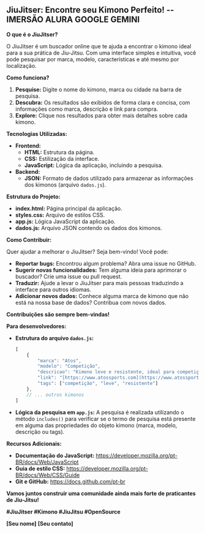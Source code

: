 ## JiuJitser: Encontre seu Kimono Perfeito! --IMERSÃO ALURA GOOGLE GEMINI

**O que é o JiuJitser?** 

O JiuJitser é um buscador online que te ajuda a encontrar o kimono ideal para a sua prática de Jiu-Jitsu. Com uma interface simples e intuitiva, você pode pesquisar por marca, modelo, características e até mesmo por localização. 

**Como funciona?**

1. **Pesquise:** Digite o nome do kimono, marca ou cidade na barra de pesquisa.
2. **Descubra:** Os resultados são exibidos de forma clara e concisa, com informações como marca, descrição e link para compra.
3. **Explore:** Clique nos resultados para obter mais detalhes sobre cada kimono.

**Tecnologias Utilizadas:**

* **Frontend:**
    * **HTML:** Estrutura da página.
    * **CSS:** Estilização da interface.
    * **JavaScript:** Lógica da aplicação, incluindo a pesquisa.
* **Backend:**
    * **JSON:** Formato de dados utilizado para armazenar as informações dos kimonos (arquivo `dados.js`).

**Estrutura do Projeto:**

* **index.html:** Página principal da aplicação.
* **styles.css:** Arquivo de estilos CSS.
* **app.js:** Lógica JavaScript da aplicação.
* **dados.js:** Arquivo JSON contendo os dados dos kimonos.

**Como Contribuir:**

Quer ajudar a melhorar o JiuJitser? Seja bem-vindo! Você pode:

* **Reportar bugs:** Encontrou algum problema? Abra uma issue no GitHub.
* **Sugerir novas funcionalidades:** Tem alguma ideia para aprimorar o buscador? Crie uma issue ou pull request.
* **Traduzir:** Ajude a levar o JiuJitser para mais pessoas traduzindo a interface para outros idiomas.
* **Adicionar novos dados:** Conhece alguma marca de kimono que não está na nossa base de dados? Contribua com novos dados.

**Contribuições são sempre bem-vindas!**

**Para desenvolvedores:**

* **Estrutura do arquivo `dados.js`:**
    ```javascript
    [
        {
            "marca": "Atos",
            "modelo": "Competição",
            "descricao": "Kimono leve e resistente, ideal para competições.",
            "link": "[https://www.atossports.com](https://www.atossports.com)",
            "tags": ["competição", "leve", "resistente"]
        },
        // ... outros kimonos
    ]
    ```
* **Lógica da pesquisa em `app.js`:**
    A pesquisa é realizada utilizando o método `includes()` para verificar se o termo de pesquisa está presente em alguma das propriedades do objeto kimono (marca, modelo, descrição ou tags).

**Recursos Adicionais:**

* **Documentação do JavaScript:** https://developer.mozilla.org/pt-BR/docs/Web/JavaScript
* **Guia de estilo CSS:** https://developer.mozilla.org/pt-BR/docs/Web/CSS/Guide
* **Git e GitHub:** https://docs.github.com/pt-br

**Vamos juntos construir uma comunidade ainda mais forte de praticantes de Jiu-Jitsu!**

**#JiuJitser #Kimono #JiuJitsu #OpenSource**

**[Seu nome]**
**[Seu contato]**

